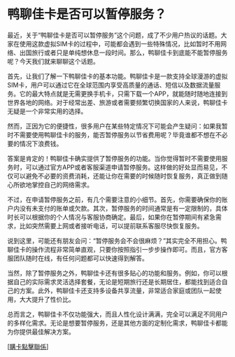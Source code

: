 # 鸭聊佳卡是否可以暂停服务？

最近，关于“鸭聊佳卡是否可以暂停服务”这个问题，成了不少用户热议的话题。大家在使用这款虚拟SIM卡的过程中，可能都会遇到一些特殊情况，比如暂时不用网络、出国旅行或者只是单纯想休息一段时间。那么，鸭聊佳卡到底能不能暂停服务呢？今天我们就来聊聊这个话题。

首先，让我们了解一下鸭聊佳卡的基本功能。鸭聊佳卡是一款支持全球漫游的虚拟SIM卡，用户可以通过它在全球范围内享受高质量的通话、短信以及数据流量服务。它的最大特点就是无需更换手机卡，只需下载一个APP，就能随时随地连接到世界各地的网络。对于经常出差、旅游或者需要频繁切换国家的人来说，鸭聊佳卡无疑是一个非常实用的选择。

然而，正因为它的便捷性，很多用户在某些特定情况下可能会产生疑问：如果我暂时不需要使用鸭聊佳卡的服务，能否暂停服务以节省费用呢？毕竟谁都不想在不必要的情况下浪费钱。

答案是肯定的！鸭聊佳卡确实提供了暂停服务的功能。当你觉得暂时不需要使用服务时，可以通过官方APP或者客服渠道申请暂停服务。这样做的好处显而易见，不仅可以避免不必要的资费消耗，还能让你在需要的时候随时恢复服务，真正做到随心所欲地掌控自己的网络需求。

不过，在申请暂停服务之前，有几个需要注意的小细节。首先，你需要确保你的账户内没有未支付的账单或欠款。其次，暂停服务的时间通常是有一定限制的，具体时长可以根据你的个人情况与客服协商确定。最后，如果你在暂停期间有紧急需求，比如突然需要上网或者接听电话，可以提前联系客服尽快恢复服务。

说到这里，可能还有朋友会问：“暂停服务会不会很麻烦？”其实完全不用担心。鸭聊佳卡的操作流程非常简单直观，只要你按照指引一步步操作即可。而且，官方客服团队随时在线，有任何问题都可以快速得到解答。

当然，除了暂停服务之外，鸭聊佳卡还有很多贴心的功能和服务。例如，你可以根据自己的实际需求灵活选择套餐，无论是短期旅行还是长期居住，都能找到适合自己的方案。此外，鸭聊佳卡还支持多设备共享流量，非常适合家庭或团队一起使用，大大提升了性价比。

总而言之，鸭聊佳卡不仅功能强大，而且人性化设计满满，完全可以满足不同用户的多样化需求。无论是想要暂停服务，还是其他方面的定制化需求，鸭聊佳卡都能为你提供最佳解决方案。

[[購卡點擊聯係](https://t.me/s/esim1088)]
